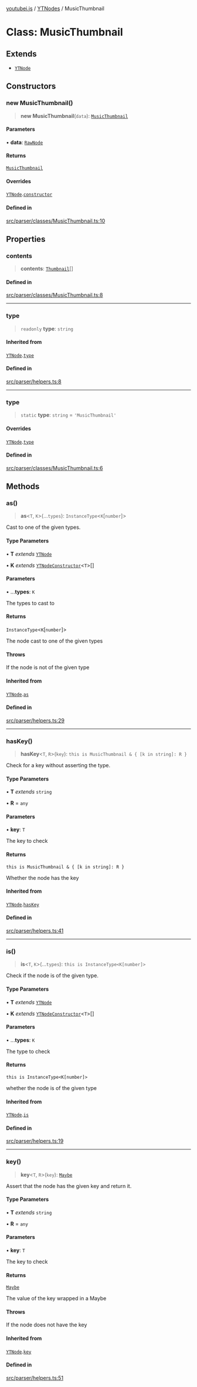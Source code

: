 [youtubei.js](../../../README.md) / [YTNodes](../README.md) / MusicThumbnail

# Class: MusicThumbnail

## Extends

- [`YTNode`](../../Helpers/classes/YTNode.md)

## Constructors

### new MusicThumbnail()

> **new MusicThumbnail**(`data`): [`MusicThumbnail`](MusicThumbnail.md)

#### Parameters

• **data**: [`RawNode`](../../APIResponseTypes/type-aliases/RawNode.md)

#### Returns

[`MusicThumbnail`](MusicThumbnail.md)

#### Overrides

[`YTNode`](../../Helpers/classes/YTNode.md).[`constructor`](../../Helpers/classes/YTNode.md#constructors)

#### Defined in

[src/parser/classes/MusicThumbnail.ts:10](https://github.com/LuanRT/YouTube.js/blob/4ae0cc5c523a2080e68d6c0c1437c78fe318ea30/src/parser/classes/MusicThumbnail.ts#L10)

## Properties

### contents

> **contents**: [`Thumbnail`](../../Misc/classes/Thumbnail.md)[]

#### Defined in

[src/parser/classes/MusicThumbnail.ts:8](https://github.com/LuanRT/YouTube.js/blob/4ae0cc5c523a2080e68d6c0c1437c78fe318ea30/src/parser/classes/MusicThumbnail.ts#L8)

***

### type

> `readonly` **type**: `string`

#### Inherited from

[`YTNode`](../../Helpers/classes/YTNode.md).[`type`](../../Helpers/classes/YTNode.md#type)

#### Defined in

[src/parser/helpers.ts:8](https://github.com/LuanRT/YouTube.js/blob/4ae0cc5c523a2080e68d6c0c1437c78fe318ea30/src/parser/helpers.ts#L8)

***

### type

> `static` **type**: `string` = `'MusicThumbnail'`

#### Overrides

[`YTNode`](../../Helpers/classes/YTNode.md).[`type`](../../Helpers/classes/YTNode.md#type-1)

#### Defined in

[src/parser/classes/MusicThumbnail.ts:6](https://github.com/LuanRT/YouTube.js/blob/4ae0cc5c523a2080e68d6c0c1437c78fe318ea30/src/parser/classes/MusicThumbnail.ts#L6)

## Methods

### as()

> **as**\<`T`, `K`\>(...`types`): `InstanceType`\<`K`\[`number`\]\>

Cast to one of the given types.

#### Type Parameters

• **T** *extends* [`YTNode`](../../Helpers/classes/YTNode.md)

• **K** *extends* [`YTNodeConstructor`](../../Helpers/interfaces/YTNodeConstructor.md)\<`T`\>[]

#### Parameters

• ...**types**: `K`

The types to cast to

#### Returns

`InstanceType`\<`K`\[`number`\]\>

The node cast to one of the given types

#### Throws

If the node is not of the given type

#### Inherited from

[`YTNode`](../../Helpers/classes/YTNode.md).[`as`](../../Helpers/classes/YTNode.md#as)

#### Defined in

[src/parser/helpers.ts:29](https://github.com/LuanRT/YouTube.js/blob/4ae0cc5c523a2080e68d6c0c1437c78fe318ea30/src/parser/helpers.ts#L29)

***

### hasKey()

> **hasKey**\<`T`, `R`\>(`key`): `this is MusicThumbnail & { [k in string]: R }`

Check for a key without asserting the type.

#### Type Parameters

• **T** *extends* `string`

• **R** = `any`

#### Parameters

• **key**: `T`

The key to check

#### Returns

`this is MusicThumbnail & { [k in string]: R }`

Whether the node has the key

#### Inherited from

[`YTNode`](../../Helpers/classes/YTNode.md).[`hasKey`](../../Helpers/classes/YTNode.md#haskey)

#### Defined in

[src/parser/helpers.ts:41](https://github.com/LuanRT/YouTube.js/blob/4ae0cc5c523a2080e68d6c0c1437c78fe318ea30/src/parser/helpers.ts#L41)

***

### is()

> **is**\<`T`, `K`\>(...`types`): `this is InstanceType<K[number]>`

Check if the node is of the given type.

#### Type Parameters

• **T** *extends* [`YTNode`](../../Helpers/classes/YTNode.md)

• **K** *extends* [`YTNodeConstructor`](../../Helpers/interfaces/YTNodeConstructor.md)\<`T`\>[]

#### Parameters

• ...**types**: `K`

The type to check

#### Returns

`this is InstanceType<K[number]>`

whether the node is of the given type

#### Inherited from

[`YTNode`](../../Helpers/classes/YTNode.md).[`is`](../../Helpers/classes/YTNode.md#is)

#### Defined in

[src/parser/helpers.ts:19](https://github.com/LuanRT/YouTube.js/blob/4ae0cc5c523a2080e68d6c0c1437c78fe318ea30/src/parser/helpers.ts#L19)

***

### key()

> **key**\<`T`, `R`\>(`key`): [`Maybe`](../../Helpers/classes/Maybe.md)

Assert that the node has the given key and return it.

#### Type Parameters

• **T** *extends* `string`

• **R** = `any`

#### Parameters

• **key**: `T`

The key to check

#### Returns

[`Maybe`](../../Helpers/classes/Maybe.md)

The value of the key wrapped in a Maybe

#### Throws

If the node does not have the key

#### Inherited from

[`YTNode`](../../Helpers/classes/YTNode.md).[`key`](../../Helpers/classes/YTNode.md#key)

#### Defined in

[src/parser/helpers.ts:51](https://github.com/LuanRT/YouTube.js/blob/4ae0cc5c523a2080e68d6c0c1437c78fe318ea30/src/parser/helpers.ts#L51)
